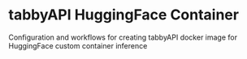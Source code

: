 # tabbyAPI HuggingFace Container

Configuration and workflows for creating tabbyAPI docker image 
for HuggingFace custom container inference
